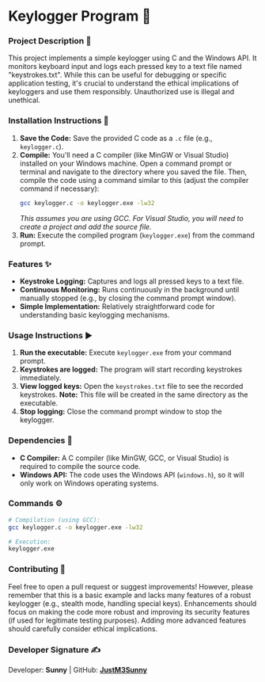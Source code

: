 # Keylogger Program 🔑

### **Project Description** 📜

This project implements a simple keylogger using C and the Windows API.  It monitors keyboard input and logs each pressed key to a text file named "keystrokes.txt". While this can be useful for debugging or specific application testing, it's crucial to understand the ethical implications of keyloggers and use them responsibly.  Unauthorized use is illegal and unethical.

### **Installation Instructions** 💾

1. **Save the Code:** Save the provided C code as a `.c` file (e.g., `keylogger.c`).
2. **Compile:** You'll need a C compiler (like MinGW or Visual Studio) installed on your Windows machine. Open a command prompt or terminal and navigate to the directory where you saved the file.  Then, compile the code using a command similar to this (adjust the compiler command if necessary):
   ```bash
   gcc keylogger.c -o keylogger.exe -lw32
   ```
   *This assumes you are using GCC.  For Visual Studio, you will need to create a project and add the source file.*
3. **Run:** Execute the compiled program (`keylogger.exe`) from the command prompt.


### **Features** ✨

* **Keystroke Logging:** Captures and logs all pressed keys to a text file.
* **Continuous Monitoring:** Runs continuously in the background until manually stopped (e.g., by closing the command prompt window).
* **Simple Implementation:**  Relatively straightforward code for understanding basic keylogging mechanisms.


### **Usage Instructions** ▶️

1. **Run the executable:** Execute `keylogger.exe` from your command prompt.
2. **Keystrokes are logged:**  The program will start recording keystrokes immediately.
3. **View logged keys:** Open the `keystrokes.txt` file to see the recorded keystrokes.  **Note:** This file will be created in the same directory as the executable.
4. **Stop logging:** Close the command prompt window to stop the keylogger.


### **Dependencies** 🔧

* **C Compiler:**  A C compiler (like MinGW, GCC, or Visual Studio) is required to compile the source code.
* **Windows API:** The code uses the Windows API (`windows.h`), so it will only work on Windows operating systems.


### **Commands** ⚙️

```bash
# Compilation (using GCC):
gcc keylogger.c -o keylogger.exe -lw32

# Execution:
keylogger.exe
```


### **Contributing** 🤝

Feel free to open a pull request or suggest improvements!  However, please remember that this is a basic example and lacks many features of a robust keylogger (e.g., stealth mode, handling special keys).  Enhancements should focus on making the code more robust and improving its security features (if used for legitimate testing purposes).  Adding more advanced features should carefully consider ethical implications.


### **Developer Signature** ✍️

Developer: **Sunny** | GitHub: **[JustM3Sunny](https://github.com/JustM3Sunny)**
